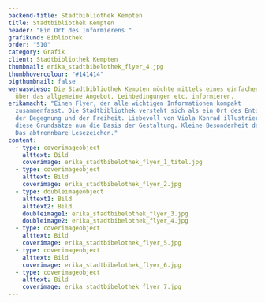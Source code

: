 ```yaml
---
backend-title: Stadtbibliothek Kempten
title: Stadtbibliothek Kempten
header: "Ein Ort des Informierens "
grafikund: Bibliothek
order: "510"
category: Grafik
client: Stadtbibliothek Kempten
thumbnail: erika_stadtbibelothek_flyer_4.jpg
thumbhovercolour: "#141414"
bigthumbnail: false
werwaswieso: Die Stadtbibliothek Kempten möchte mittels eines einfachen Flyers
  über das allgemeine Angebot, Leihbedingungen etc. informieren.
erikamacht: "Einen Flyer, der alle wichtigen Informationen kompakt
  zusammenfasst. Die Stadtbibliothek versteht sich als ein Ort des Entdeckens,
  der Begegnung und der Freiheit. Liebevoll von Viola Konrad illustriert, bilden
  diese Grundsätze nun die Basis der Gestaltung. Kleine Besonderheit des Flyers:
  Das abtrennbare Lesezeichen."
content:
  - type: coverimageobject
    alttext: Bild
    coverimage: erika_stadtbibelothek_flyer_1_titel.jpg
  - type: coverimageobject
    alttext: Bild
    coverimage: erika_stadtbibelothek_flyer_2.jpg
  - type: doubleimageobject
    alttext1: Bild
    alttext2: Bild
    doubleimage1: erika_stadtbibelothek_flyer_3.jpg
    doubleimage2: erika_stadtbibelothek_flyer_4.jpg
  - type: coverimageobject
    alttext: Bild
    coverimage: erika_stadtbibelothek_flyer_5.jpg
  - type: coverimageobject
    alttext: Bild
    coverimage: erika_stadtbibelothek_flyer_6.jpg
  - type: coverimageobject
    alttext: Bild
    coverimage: erika_stadtbibelothek_flyer_7.jpg
---
```

